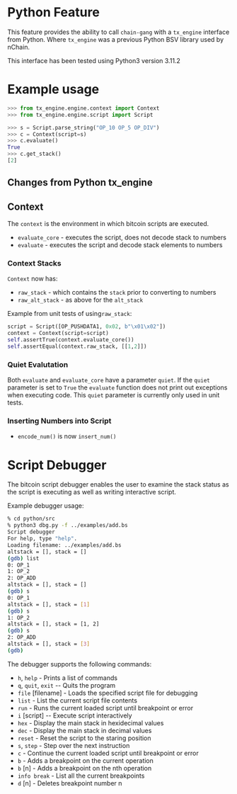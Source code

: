 # Python Feature

This feature provides the ability to call `chain-gang` with a `tx_engine` interface from Python. Where `tx_engine` was a previous Python BSV library used by nChain.

This interface has been tested using Python3 version 3.11.2

# Example usage

```python
>>> from tx_engine.engine.context import Context
>>> from tx_engine.engine.script import Script

>>> s = Script.parse_string("OP_10 OP_5 OP_DIV")
>>> c = Context(script=s)
>>> c.evaluate()
True
>>> c.get_stack()
[2]
```

## Changes from Python tx_engine


## Context

The `context` is the environment in which bitcoin scripts are executed.

* `evaluate_core` - executes the script, does not decode stack to numbers
* `evaluate` - executes the script and decode stack elements to numbers

### Context Stacks
`Context` now has: 
* `raw_stack` - which contains the `stack` prior to converting to numbers
* `raw_alt_stack` - as above for the `alt_stack`

Example from unit tests of using`raw_stack`:
```python
script = Script([OP_PUSHDATA1, 0x02, b"\x01\x02"])
context = Context(script=script)
self.assertTrue(context.evaluate_core())
self.assertEqual(context.raw_stack, [[1,2]])
```

### Quiet Evalutation
 Both `evaluate` and `evaluate_core` have a parameter `quiet`.
 If the `quiet` parameter is set to `True` the `evaluate` function does not print out exceptions when executing code.  This `quiet` parameter is currently only used in unit tests.

### Inserting Numbers into Script

* `encode_num()` is now `insert_num()`

# Script Debugger
The bitcoin script debugger enables the user to examine the stack status as the script is executing as 
well as writing interactive script.

Example debugger usage:
```bash
% cd python/src
% python3 dbg.py -f ../examples/add.bs
Script debugger
For help, type "help".
Loading filename: ../examples/add.bs
altstack = [], stack = []
(gdb) list
0: OP_1
1: OP_2
2: OP_ADD
altstack = [], stack = []
(gdb) s
0: OP_1
altstack = [], stack = [1]
(gdb) s
1: OP_2
altstack = [], stack = [1, 2]
(gdb) s
2: OP_ADD
altstack = [], stack = [3]
(gdb) 
```

The debugger supports the following commands:

* `h`, `help` - Prints a list of commands
* `q`, `quit`, `exit` -- Quits the program
* `file` [filename] - Loads the specified script file for debugging
* `list` - List the current script file contents
* `run` - Runs the current loaded script until breakpoint or error
* `i` [script] -- Execute script interactively
* `hex` - Display the main stack in hexidecimal values
* `dec` - Display the main stack in decimal values
* `reset` - Reset the script to the staring position
* `s`, `step` - Step over the next instruction
* `c` - Continue the current loaded script until breakpoint or error
* `b` - Adds a breakpoint on the current operation
* `b` [n] - Adds a breakpoint on the nth operation
* `info break` - List all the current breakpoints
* `d` [n] - Deletes breakpoint number n

